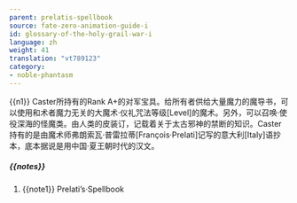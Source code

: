 ```yaml
---
parent: prelatis-spellbook
source: fate-zero-animation-guide-i
id: glossary-of-the-holy-grail-war-i
language: zh
weight: 41
translation: "vt789123"
category:
- noble-phantasm
---
```


{{n1}}
Caster所持有的Rank A+的对军宝具。给所有者供给大量魔力的魔导书，可以使用和术者魔力无关的大魔术·仪礼咒法等级[Level]的魔术。另外，可以召唤·使役深海的怪魔类。由人类的皮装订，记载着关于太古邪神的禁断的知识。Caster持有的是由魔术师弗朗索瓦·普雷拉蒂[François·Prelati]记写的意大利[Italy]语抄本，底本据说是用中国·夏王朝时代的汉文。

##### {{notes}}

1. {{note1}} Prelati’s·Spellbook
